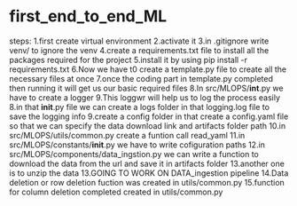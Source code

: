 # first_end_to_end_ML

steps:
1.first create virtual environment
2.activate it
3.in .gitignore write venv/ to ignore the venv
4.create a requirements.txt file to install all the packages required for the project
5.install it by using pip install -r requirements.txt
6.Now we have t0 create a template.py file to create all the necessary files at once
7.once the coding part in template.py completed then running it will get us our basic required files
8.In src/MLOPS/__int__.py we have to create a logger 
9.This loggwr will help us to log the process easily
8.in that __init__.py file we can create a logs folder in that logging.log file to save the logging info
9.create a config folder in that create a config.yaml file so  that we can specify the data download link and artifacts folder path
10.in src/MLOPS/utils/common.py create a funtion call read_yaml
11.in src/MLOPS/constants/__init__.py we have to write cofiguration paths
12.in src/MLOPS/components/data_ingstion.py we can write a function to download the data from the url and save it in artifacts folder
13.another one is to unzip the data
13.GOING TO WORK ON DATA_ingestion pipeline
14.Data deletion or row deletion fuction was created in utils/common.py
15.function for column deletion completed created in utils/common.py